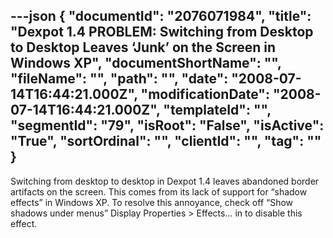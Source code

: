 ---json
{
  "documentId": "2076071984",
  "title": "Dexpot 1.4 PROBLEM: Switching from Desktop to Desktop Leaves ‘Junk’ on the Screen in Windows XP",
  "documentShortName": "",
  "fileName": "",
  "path": "",
  "date": "2008-07-14T16:44:21.000Z",
  "modificationDate": "2008-07-14T16:44:21.000Z",
  "templateId": "",
  "segmentId": "79",
  "isRoot": "False",
  "isActive": "True",
  "sortOrdinal": "",
  "clientId": "",
  "tag": ""
}
---

Switching from desktop to desktop in Dexpot 1.4 leaves abandoned border artifacts on the screen. This comes from its lack of support for “shadow effects” in Windows XP. To resolve this annoyance, check off “Show shadows under menus” Display Properties &gt; Effects… in  to disable this effect.
